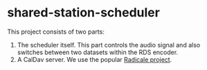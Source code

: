 # shared-station-scheduler

This project consists of two parts:

1. The scheduler itself.
   This part controls the audio signal and also switches between two datasets within the RDS encoder.
2. A CalDav server. We use the popular [Radicale project](https://radicale.org/v3.html).
